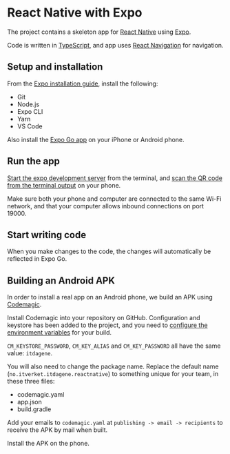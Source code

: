 # React Native with Expo

The project contains a skeleton app for [React Native](https://reactnative.dev/) using [Expo](https://docs.expo.dev/).

Code is written in [TypeScript](https://www.typescriptlang.org/), and app uses [React Navigation](https://reactnavigation.org/docs/getting-started) for navigation.

## Setup and installation

From the [Expo installation guide](https://docs.expo.dev/get-started/installation/), install the following:

- Git
- Node.js
- Expo CLI
- Yarn
- VS Code

Also install the [Expo Go app](https://docs.expo.dev/get-started/installation/#2-expo-go-app-for-ios-and) on your iPhone or Android phone.

## Run the app

[Start the expo development server](https://docs.expo.dev/get-started/create-a-new-app/#starting-the-development-server) from the terminal, and [scan the QR code from the terminal output](https://docs.expo.dev/get-started/create-a-new-app/#opening-the-app-on-your-phonetablet) on your phone.

Make sure both your phone and computer are connected to the same Wi-Fi network, and that your computer allows inbound connections on port 19000. 

## Start writing code

When you make changes to the code, the changes will automatically be reflected in Expo Go.

## Building an Android APK

In order to install a real app on an Android phone, we build an APK using [Codemagic](https://reactnativeci.com/).

Install Codemagic into your repository on GitHub. Configuration and keystore has been added to the project, and you need to [configure the environment variables](https://docs.codemagic.io/yaml-quick-start/building-a-react-native-app/#configuring-environment-variables) for your build.

`CM_KEYSTORE_PASSWORD`, `CM_KEY_ALIAS` and `CM_KEY_PASSWORD` all have the same value: `itdagene`.

You will also need to change the package name. Replace the default name (`no.itverket.itdagene.reactnative`) to something unique for your team, in these three files:

- codemagic.yaml
- app.json
- build.gradle

Add your emails to `codemagic.yaml` at `publishing -> email -> recipients` to receive the APK by mail when built.

Install the APK on the phone.
